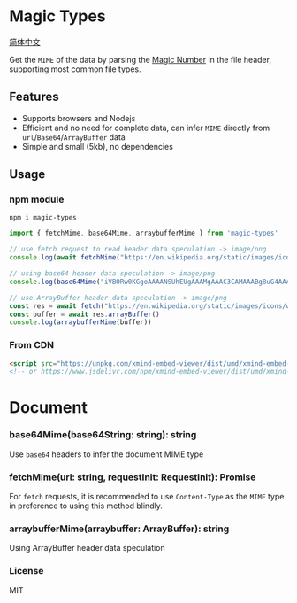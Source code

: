 # Magic Types
[简体中文](readme.zh-cn.md)

Get the `MIME` of the data by parsing the [Magic Number](https://en.wikipedia.org/wiki/Magic_number_(programming)) in the file header, supporting most common file types.

## Features
- Supports browsers and Nodejs
- Efficient and no need for complete data, can infer `MIME` directly from `url`/`Base64`/`ArrayBuffer` data
- Simple and small (5kb), no dependencies

## Usage
### npm module
```shell
npm i magic-types
```
```typescript
import { fetchMime, base64Mime, arraybufferMime } from 'magic-types'

// use fetch request to read header data speculation -> image/png
console.log(await fetchMime("https://en.wikipedia.org/static/images/icons/wikipedia.png")) // -> image/png

// using base64 header data speculation -> image/png
console.log(base64Mime("iVBORw0KGgoAAAANSUhEUgAAAMgAAAC3CAMAAABg8uG4AAACNFBMVEVMaXGHh4jc3N6bm5yNjo6Vlpjh4eOnqKuysrPW19mwsbOtra5vb2 /Fxsd4eHiBg4SY"))

// use ArrayBuffer header data speculation -> image/png
const res = await fetch("https://en.wikipedia.org/static/images/icons/wikipedia.png")
const buffer = await res.arrayBuffer()
console.log(arraybufferMime(buffer))
```
### From CDN
```html
<script src="https://unpkg.com/xmind-embed-viewer/dist/umd/xmind-embed-viewer.js"></script>
<!-- or https://www.jsdelivr.com/npm/xmind-embed-viewer/dist/umd/xmind-embed-viewer.js -->
```

# Document
### base64Mime(base64String: string): string
Use `base64` headers to infer the document MIME type

### fetchMime(url: string, requestInit: RequestInit): Promise<string>
For `fetch` requests, it is recommended to use `Content-Type` as the `MIME` type in preference to using this method blindly.

### arraybufferMime(arraybuffer: ArrayBuffer): string
Using ArrayBuffer header data speculation

### License
MIT
